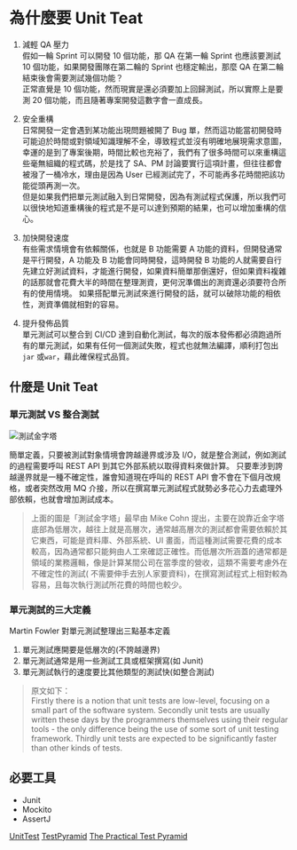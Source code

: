 # 為什麼要 Unit Teat

1. 減輕 QA 壓力<br/>
   假如一輪 Sprint 可以開發 10 個功能，那 QA 在第一輪 Sprint 也應該要測試 10 個功能，如果開發團隊在第二輪的 Sprint
   也穩定輸出，那麼 QA 在第二輪結束後會需要測試幾個功能？<br/>
   正常直覺是 10 個功能，然而現實是還必須要加上回歸測試，所以實際上是要測 20 個功能，而且隨著專案開發這數字會一直成長。
2. 安全重構<br/>
   日常開發一定會遇到某功能出現問題被開了 Bug
   單，然而這功能當初開發時可能迫於時間或對領域知識理解不全，導致程式並沒有明確地展現需求意圖，幸運的是到了專案後期，時間比較也充裕了，我們有了很多時間可以來重構這些毫無組織的程式碼，於是找了
   SA、PM 討論要實行這項計畫，但往往都會被潑了一桶冷水，理由是因為 User
   已經測試完了，不可能再多花時間把該功能從頭再測一次。<br/>
   但是如果我們把單元測試融入到日常開發，因為有測試程式保護，所以我們可以很快地知道重構後的程式是不是可以達到預期的結果，也可以增加重構的信心。
3. 加快開發速度<br/>
   有些需求情境會有依賴關係，也就是 B 功能需要 A 功能的資料，但開發通常是平行開發，A 功能及 B 功能會同時開發，這時開發 B
   功能的人就需要自行先建立好測試資料，才能進行開發，如果資料簡單那倒還好，但如果資料複雜的話那就會花費大半的時間在整理測資，更何況準備出的測資還必須要符合所有的使用情境。
   如果搭配單元測試來進行開發的話，就可以破除功能的相依性，測資準備就相對的容易。

4. 提升發佈品質<br/>
   單元測試可以整合到 CI/CD
   達到自動化測試，每次的版本發佈都必須跑過所有的單元測試，如果有任何一個測試失敗，程式也就無法編譯，順利打包出``jar``
   或``war``，藉此確保程式品質。

## 什麼是 Unit Teat

### 單元測試 VS 整合測試

![測試金字塔](TestPyramid.png)

簡單定義，只要被測試對象情境會誇越邊界或涉及 I/O，就是整合測試，例如測試的過程需要呼叫 REST API 到其它外部系統以取得資料來做計算。
只要牽涉到誇越邊界就是一種不確定性，誰會知道現在呼叫的 REST API 會不會在下個月改規格，或者突然改用 MQ
介接，所以在撰寫單元測試程式就勢必多花心力去處理外部依賴，也就會增加測試成本。

> 上面的圖是「測試金字塔」最早由 Mike Cohn 提出，主要在說靠近金字塔底部為低層次，越往上就是高層次，通常越高層次的測試都會需要依賴於其它東西，可能是資料庫、外部系統、UI
> 畫面，而這種測試需要花費的成本較高，因為通常都只能夠由人工來確認正確性。而低層次所涵蓋的通常都是領域的業務邏輯，像是計算某間公司在當季度的營收，這類不需要考慮外在不確定性的測試(
> 不需要伸手去別人家要資料)，在撰寫測試程式上相對較為容易，且每次執行測試所花費的時間也較少。

### 單元測試的三大定義

Martin Fowler 對單元測試整理出三點基本定義

1. 單元測試應開要是低層次的(不誇越邊界)
2. 單元測試通常是用一些測試工具或框架撰寫(如 Junit)
3. 單元測試執行的速度要比其他類型的測試快(如整合測試)

> 原文如下：<br/>
> Firstly there is a notion that unit tests are low-level, focusing on a small part of the software system. Secondly
> unit
> tests are usually written these days by the programmers themselves using their regular tools - the only difference
> being
> the use of some sort of unit testing framework. Thirdly unit tests are expected to be significantly faster than other
> kinds of tests.

## 必要工具
- Junit
- Mockito
- AssertJ
<seealso>
   <category ref="why">
      <a href="https://martinfowler.com/bliki/UnitTest.html">UnitTest</a>
      <a href="https://martinfowler.com/bliki/TestPyramid.html">TestPyramid</a>
      <a href="https://martinfowler.com/articles/practical-test-pyramid.html">The Practical Test Pyramid</a>
   </category>
</seealso>